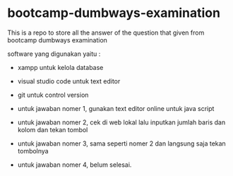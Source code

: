 # bootcamp-dumbways-examination
This is a repo to store all the answer of the question that given from bootcamp dumbways examination

software yang digunakan yaitu : 
- xampp untuk kelola database
- visual studio code untuk text editor
- git untuk control version

- untuk jawaban nomer 1, gunakan text editor online untuk java script
- untuk jawaban nomer 2, cek di web lokal lalu inputkan jumlah baris dan kolom dan tekan tombol
- untuk jawaban nomer 3, sama seperti nomer 2 dan langsung saja tekan tombolnya
- untuk jawaban nomer 4, belum selesai.
